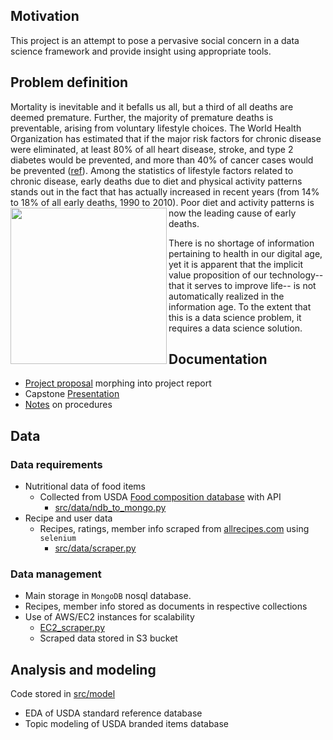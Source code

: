 
## Motivation 
This project is an attempt to pose a pervasive social concern in a data science framework and provide insight using appropriate tools.  

## Problem definition
Mortality is inevitable and it befalls us all, but a third of all deaths are deemed premature.  Further, the majority of premature deaths is preventable, arising from voluntary lifestyle choices.  The World Health Organization has estimated that if the major risk factors for chronic disease were eliminated, at least 80% of all heart disease, stroke, and type 2 diabetes would be prevented, and more than 40% of cancer cases would be prevented ([ref](http://www.who.int/chp/chronic_disease_report/full_report.pdf)).  Among the statistics of lifestyle factors related to chronic disease, early deaths due to diet and physical activity patterns stands out in the fact that has actually increased in recent years (from 14% to 18% of all early deaths, 1990 to 2010).  <img align="left" src="https://github.com/q0j0p/food/blob/master/notes/resources/Screen%20Shot%202017-06-23%20at%205.14.46%20PM.png" width="250">Poor diet and activity patterns is now the leading cause of early deaths. 



There is no shortage of information pertaining to health in our digital age, yet it is apparent that the implicit value proposition of our technology-- that it serves to improve life-- is not automatically realized in the information age.  To the extent that this is a data science problem, it requires a data science solution.  


## Documentation 
* [Project proposal](https://docs.google.com/document/d/1fyTX7zHu0Tg92daD9yG4MbEVNJWpAo9V0dDwW1b2xGA/edit?usp=sharing) morphing into project report
* Capstone [Presentation](https://docs.google.com/presentation/d/1vTqdFdSiJ_m-carGSUVMQn9V2vPaHaKSxM-NFZ9JN2A/edit?usp=sharing) 
* [Notes](https://github.com/q0j0p/food_recommender/blob/master/notes/notes.md) on procedures

## Data 
### Data requirements 
* Nutritional data of food items 
  * Collected from USDA [Food composition database](https://ndb.nal.usda.gov/ndb/search/list) with API 
    * [src/data/ndb_to_mongo.py](src/data/ndb_to_mongo.py)
* Recipe and user data 
  * Recipes, ratings, member info scraped from [allrecipes.com](https://allrecipes.com) using `selenium`
    * [src/data/scraper.py](src/data/scraper.py)
  
### Data management 
* Main storage in `MongoDB` nosql database.  
 * Recipes, member info stored as documents in respective collections 
 * Use of AWS/EC2 instances for scalability 
   * [EC2_scraper.py](src/data/EC2_scraper.py)
   * Scraped data stored in S3 bucket
 
 

## Analysis and modeling
Code stored in [src/model](src/model/)
* EDA of USDA standard reference database 
* Topic modeling of USDA branded items database 

